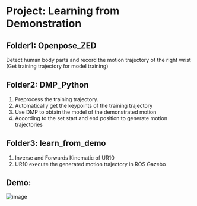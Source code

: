 # Project: Learning from Demonstration 

## Folder1: Openpose_ZED
Detect human body parts and record the motion trajectory of the right wrist
             (Get training trajectory for model training)

## Folder2: DMP_Python 
1. Preprocess the training trajectory.  
2. Automatically get the keypoints of the training trajectory  
3. Use DMP to obtain the model of the demonstrated motion  
4. According to the set start and end position to generate motion trajectories


## Folder3: learn_from_demo 
1. Inverse and Forwards Kinematic of UR10  
2. UR10 execute the generated motion trajectory in ROS Gazebo

## Demo:
![image](https://github.com/syllyc/Masterarbeit/blob/master/demo_Masterthesis_Yangle_Shen.gif)


